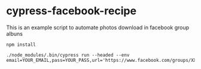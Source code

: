# cypress-facebook-recipe
This is an example script to automate photos download in facebook group albuns 


```
npm install

./node_modules/.bin/cypress run --headed --env email=YOUR_EMAIL,pass=YOUR_PASS,url='https://www.facebook.com/groups/XXXXXXXXXX/photos/'
```
